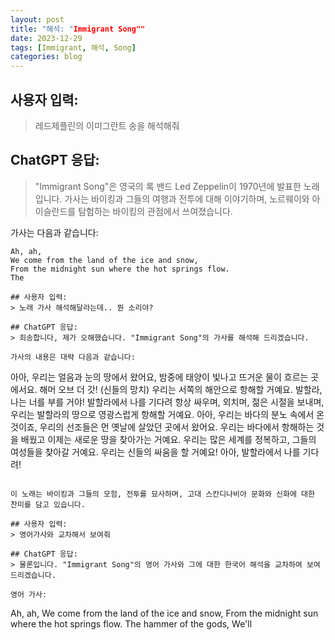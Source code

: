 ```yaml
---
layout: post
title: "해석: "Immigrant Song""
date: 2023-12-29
tags: [Immigrant, 해석, Song]
categories: blog
---
```


## 사용자 입력:
> 레드제플린의 이미그란트 송을 해석해줘

## ChatGPT 응답:
> "Immigrant Song"은 영국의 록 밴드 Led Zeppelin이 1970년에 발표한 노래입니다. 가사는 바이킹과 그들의 여행과 전투에 대해 이야기하며, 노르웨이와 아이슬란드를 탐험하는 바이킹의 관점에서 쓰여졌습니다.

가사는 다음과 같습니다:

```
Ah, ah,
We come from the land of the ice and snow,
From the midnight sun where the hot springs flow.
The

## 사용자 입력:
> 노래 가사 해석해달라는데.. 뭔 소리야?

## ChatGPT 응답:
> 죄송합니다, 제가 오해했습니다. "Immigrant Song"의 가사를 해석해 드리겠습니다. 

가사의 내용은 대략 다음과 같습니다:

```
아아,
우리는 얼음과 눈의 땅에서 왔어요,
밤중에 태양이 빛나고 뜨거운 물이 흐르는 곳에서요.
해머 오브 더 갓! (신들의 망치)
우리는 서쪽의 해안으로 항해할 거예요.
발할라, 나는 너를 부를 거야!
발할라에서 나를 기다려
항상 싸우며, 외치며, 젊은 시절을 보내며,
우리는 발할라의 땅으로 영광스럽게 항해할 거예요.
아아,
우리는 바다의 분노 속에서 온 것이죠,
우리의 선조들은 먼 옛날에 살았던 곳에서 왔어요.
우리는 바다에서 항해하는 것을 배웠고
이제는 새로운 땅을 찾아가는 거예요.
우리는 많은 세계를 정복하고, 그들의 여성들을 찾아갈 거예요.
우리는 신들의 싸움을 할 거예요!
아아,
발할라에서 나를 기다려!
```

이 노래는 바이킹과 그들의 모험, 전투를 묘사하며, 고대 스칸디나비아 문화와 신화에 대한 찬미를 담고 있습니다.

## 사용자 입력:
> 영어가사와 교차해서 보여줘

## ChatGPT 응답:
> 물론입니다. "Immigrant Song"의 영어 가사와 그에 대한 한국어 해석을 교차하여 보여드리겠습니다.

영어 가사:
```
Ah, ah,
We come from the land of the ice and snow,
From the midnight sun where the hot springs flow.
The hammer of the gods,
We'll

